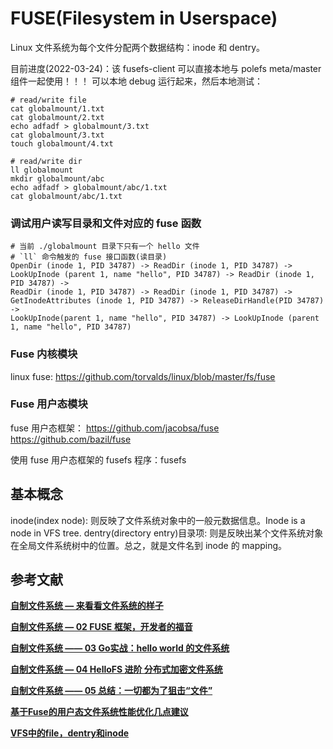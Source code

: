 

# FUSE(Filesystem in Userspace)
Linux 文件系统为每个文件分配两个数据结构：inode 和 dentry。

目前进度(2022-03-24)：该 fusefs-client 可以直接本地与 polefs meta/master 组件一起使用！！！
可以本地 debug 运行起来，然后本地测试：
```shell
# read/write file
cat globalmount/1.txt
cat globalmount/2.txt
echo adfadf > globalmount/3.txt
cat globalmount/3.txt
touch globalmount/4.txt

# read/write dir
ll globalmount
mkdir globalmount/abc
echo adfadf > globalmount/abc/1.txt
cat globalmount/abc/1.txt
```

### 调试用户读写目录和文件对应的 fuse 函数
```shell
# 当前 ./globalmount 目录下只有一个 hello 文件 
# `ll` 命令触发的 fuse 接口函数(读目录)
OpenDir (inode 1, PID 34787) -> ReadDir (inode 1, PID 34787) -> 
LookUpInode (parent 1, name "hello", PID 34787) -> ReadDir (inode 1, PID 34787) ->
ReadDir (inode 1, PID 34787) -> ReadDir (inode 1, PID 34787) -> 
GetInodeAttributes (inode 1, PID 34787) -> ReleaseDirHandle(PID 34787) -> 
LookUpInode(parent 1, name "hello", PID 34787) -> LookUpInode (parent 1, name "hello", PID 34787)
```


### Fuse 内核模块
linux fuse: https://github.com/torvalds/linux/blob/master/fs/fuse

### Fuse 用户态模块
fuse 用户态框架：
https://github.com/jacobsa/fuse
https://github.com/bazil/fuse

使用 fuse 用户态框架的 fusefs 程序：fusefs



## 基本概念
inode(index node): 则反映了文件系统对象中的一般元数据信息。Inode is a node in VFS tree.
dentry(directory entry)目录项: 则是反映出某个文件系统对象在全局文件系统树中的位置。总之，就是文件名到 inode 的 mapping。


## 参考文献
**[自制文件系统 — 来看看文件系统的样子](https://mp.weixin.qq.com/s/7qq3AugMKqjlwx26PT20sw)**

**[自制文件系统 — 02 FUSE 框架，开发者的福音](https://mp.weixin.qq.com/s/HvbMxNiVudjNPRgYC8nXyg)**

**[自制文件系统 —— 03 Go实战：hello world 的文件系统](https://mp.weixin.qq.com/s/Yf6yBoEQe6ijMlPgZ6P2sA)**

**[自制文件系统 — 04 HelloFS 进阶 分布式加密文件系统](https://mp.weixin.qq.com/s/rxabk_o5YuSko8SM8EdouA)**

**[自制文件系统 —— 05 总结：一切都为了狙击“文件”](https://mp.weixin.qq.com/s/x7WZmFULZ1AKXu6Kgw0P-Q)**

**[基于Fuse的用户态文件系统性能优化几点建议](https://zhuanlan.zhihu.com/p/68085075)**

**[VFS中的file，dentry和inode](https://bean-li.github.io/vfs-inode-dentry/)**
